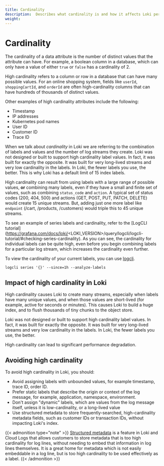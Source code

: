 ```yaml
---
title: Cardinality
description:  Describes what cardinality is and how it affects Loki performance.
weight: 
---
```


# Cardinality

The cardinality of a data attribute is the number of distinct values that the attribute can have.  For example, a boolean column in a database, which can only have a value of either `true` or `false` has a cardinality of 2.

High cardinality refers to a column or row in a database that can have many possible values. For an online shopping system, fields like `userId`, `shoppingCartId`, and `orderId` are often high-cardinality columns that can have hundreds of thousands of distinct values.

Other examples of high cardinality attributes include the following:

- Timestamp
- IP addresses
- Kubernetes pod names
- User ID
- Customer ID
- Trace ID

When we talk about _cardinality_ in Loki we are referring to the combination of labels and values and the number of log streams they create.  Loki was not designed or built to support high cardinality label values. In fact, it was built for exactly the opposite. It was built for very long-lived streams and very low cardinality in the labels. In Loki, the fewer labels you use, the better. This is why Loki has a default limit of 15 index labels.

High cardinality can result from using labels with a large range of possible values, **or** combining many labels, even if they have a small and finite set of values, such as combining `status_code` and `action`. A typical set of status codes (200, 404, 500)  and actions (GET, POST, PUT, PATCH, DELETE) would create 15 unique streams. But, adding just one more label like `endpoint` (/cart, /products, /customers) would triple this to 45 unique streams.

To see an example of series labels and cardinality, refer to the [LogCLI tutorial] (https://grafana.com/docs/loki/<LOKI_VERSION>/query/logcli/logcli-tutorial/#checking-series-cardinality).  As you can see, the cardinality for individual labels can be quite high, even before you begin combining labels for a particular log stream, which increases the cardinality even further.

To view the cardinality of your current labels, you can use [logcli](https://grafana.com/docs/loki/<LOKI_VERSION>/query/logcli/getting-started/).

`logcli series '{}' --since=1h --analyze-labels`

## Impact of high cardinality in Loki

High cardinality causes Loki to create many streams, especially when labels have many unique values, and when those values are short-lived (for example, active for seconds or minutes). This causes Loki to build a huge index, and to flush thousands of tiny chunks to the object store.

Loki was not designed or built to support high cardinality label values. In fact, it was built for exactly the opposite. It was built for very long-lived streams and very low cardinality in the labels. In Loki, the fewer labels you use, the better.  

High cardinality can lead to significant performance degradation.

## Avoiding high cardinality

To avoid high cardinality in Loki, you should:

- Avoid assigning labels with unbounded values, for example timestamp, trace ID, order ID.
- Prefer static labels that describe the origin or context of the log message, for example, application, namespace, environment.
- Don't assign "dynamic" labels, which are values from the log message itself, unless it is low-cardinality, or a long-lived value
- Use structured metadata to store frequently-searched, high-cardinality metadata fields, such as customer IDs or transaction IDs, without impacting Loki's index.

{{< admonition type="note" >}}
[Structured metadata](https://grafana.com/docs/loki/<LOKI_VERSION>/get-started/labels/structured-metadata/) is a feature in Loki and Cloud Logs that allows customers to store metadata that is too high cardinality for log lines, without needing to embed that information in log lines themselves.
It is a great home for metadata which is not easily embeddable in a log line, but is too high cardinality to be used effectively as a label.
{{< /admonition >}}

